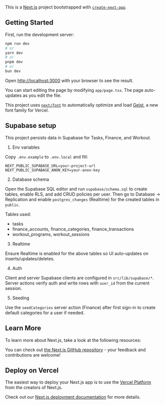 This is a [Next.js](https://nextjs.org) project bootstrapped with [`create-next-app`](https://nextjs.org/docs/app/api-reference/cli/create-next-app).

## Getting Started

First, run the development server:

```bash
npm run dev
# or
yarn dev
# or
pnpm dev
# or
bun dev
```

Open [http://localhost:3000](http://localhost:3000) with your browser to see the result.

You can start editing the page by modifying `app/page.tsx`. The page auto-updates as you edit the file.

This project uses [`next/font`](https://nextjs.org/docs/app/building-your-application/optimizing/fonts) to automatically optimize and load [Geist](https://vercel.com/font), a new font family for Vercel.

## Supabase setup

This project persists data in Supabase for Tasks, Finance, and Workout.

1) Env variables

Copy `.env.example` to `.env.local` and fill:

```
NEXT_PUBLIC_SUPABASE_URL=your-project-url
NEXT_PUBLIC_SUPABASE_ANON_KEY=your-anon-key
```

2) Database schema

Open the Supabase SQL editor and run `supabase/schema.sql` to create tables, enable RLS, and add CRUD policies per user. Then go to Database → Replication and enable `postgres_changes` (Realtime) for the created tables in `public`.

Tables used:
- tasks
- finance_accounts, finance_categories, finance_transactions
- workout_programs, workout_sessions

3) Realtime

Ensure Realtime is enabled for the above tables so UI auto-updates on inserts/updates/deletes.

4) Auth

Client and server Supabase clients are configured in `src/lib/supabase/*`. Server actions verify auth and write rows with `user_id` from the current session.

5) Seeding

Use the `seedCategories` server action (Finance) after first sign-in to create default categories for a user if needed.

## Learn More

To learn more about Next.js, take a look at the following resources:


You can check out [the Next.js GitHub repository](https://github.com/vercel/next.js) - your feedback and contributions are welcome!

## Deploy on Vercel

The easiest way to deploy your Next.js app is to use the [Vercel Platform](https://vercel.com/new?utm_medium=default-template&filter=next.js&utm_source=create-next-app&utm_campaign=create-next-app-readme) from the creators of Next.js.

Check out our [Next.js deployment documentation](https://nextjs.org/docs/app/building-your-application/deploying) for more details.
